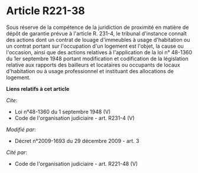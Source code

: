 # Article R221-38

Sous réserve de la compétence de la juridiction de proximité en matière de dépôt de garantie prévue à l'article R. 231-4, le
tribunal d'instance connaît des actions dont un contrat de louage d'immeubles à usage d'habitation ou un contrat portant sur
l'occupation d'un logement est l'objet, la cause ou l'occasion, ainsi que des actions relatives à l'application de la loi n°
48-1360 du 1er septembre 1948 portant modification et codification de la législation relative aux rapports des bailleurs et
locataires ou occupants de locaux d'habitation ou à usage professionnel et instituant des allocations de logement.

**Liens relatifs à cet article**

_Cite_:

  - Loi n°48-1360 du 1 septembre 1948 (V)
  - Code de l'organisation judiciaire - art. R231-4 (V)

_Modifié par_:

  - Décret n°2009-1693 du 29 décembre 2009 - art. 3

_Cité par_:

  - Code de l'organisation judiciaire - art. R221-48 (V)

